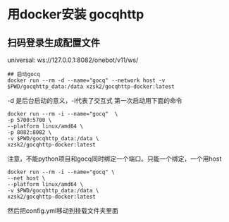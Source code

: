# 用docker安装 gocqhttp

## 扫码登录生成配置文件

universal: ws://127.0.0.1:8082/onebot/v11/ws/

```
## 启动gocq
docker run --rm -d --name="gocq" --network host -v $PWD/gocqhttp_data:/data xzsk2/gocqhttp-docker:latest
```

-d 是后台启动的意义，-i代表了交互式
第一次启动用下面的命令

```
docker run --rm -i --name="gocq"  \
-p 5700:5700 \
--platform linux/amd64 \
-p 8082:8082 \
-v $PWD/gocqhttp_data:/data \
xzsk2/gocqhttp-docker:latest
```


注意，不能python项目和gocq同时绑定一个端口。只能一个绑定，一个用host
```
docker run --rm -i --name="gocq" \
--net host \
--platform linux/amd64 \
-v $PWD/gocqhttp_data:/data \
xzsk2/gocqhttp-docker:latest
```



然后把config.yml移动到挂载文件夹里面

